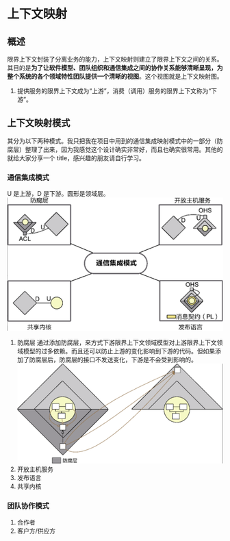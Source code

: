 # 上下文映射

## 概述

限界上下文封装了分离业务的能力，上下文映射则建立了限界上下文之间的关系。其目的是**为了让软件模型、团队组织和通信集成之间的协作关系能够清晰呈现，为整个系统的各个领域特性团队提供一个清晰的视图**。这个视图就是上下文映射图。

1. 提供服务的限界上下文成为“上游”，消费（调用）服务的限界上下文称为“下游”。

## 上下文映射模式

其分为以下两种模式。我只把我在项目中用到的通信集成映射模式中的一部分（防腐层）整理了出来，因为我感觉这个设计确实非常好，而且也确实很常用。其他的就给大家分享一个 title，感兴趣的朋友请自行学习。

### 通信集成模式

U 是上游，D 是下游。圆形是领域层。
![Alt](./image/通信集成模式.png)

1. 防腐层
   通过添加防腐层，来方式下游限界上下文领域模型对上游限界上下文领域模型的过多依赖。而且还可以防止上游的变化影响到下游的代码。但如果添加了防腐层后，防腐层的接口不发送变化，下游是不会受到影响的。
   ![Alt](./image/防腐层.png)
2. 开放主机服务
3. 发布语言
4. 共享内核

### 团队协作模式

1. 合作者
2. 客户方/供应方
